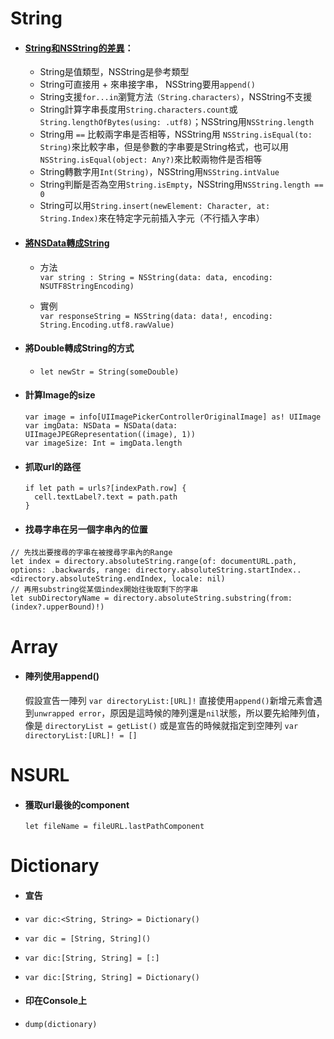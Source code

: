 # String

* #### [String和NSString的差異](http://www.cnblogs.com/dsxniubility/p/4784124.html?utm_source=tuicool&utm_medium=referral)：

  * String是值類型，NSString是參考類型
  * String可直接用 + 來串接字串， NSString要用`append()`
  * String支援`for...in`瀏覽方法`（String.characters）`，NSString不支援
  * String計算字串長度用`String.characters.count`或`String.lengthOfBytes(using: .utf8)`；NSString用`NSString.length`
  * String用 `==` 比較兩字串是否相等，NSString用 `NSString.isEqual(to: String)`來比較字串，但是參數的字串要是String格式，也可以用`NSString.isEqual(object: Any?)`來比較兩物件是否相等
  * String轉數字用`Int(String)`，NSString用`NSString.intValue`
  * String判斷是否為空用`String.isEmpty`，NSString用`NSString.length == 0`
  * String可以用`String.insert(newElement: Character, at: String.Index)`來在特定字元前插入字元（不行插入字串）
* #### [將NSData轉成String](https://medium.com/@tuzaiz/swift-nsdata-string-323ed8a7e3cc#.ht97pz195)

  * 方法  
    `var string : String = NSString(data: data, encoding: NSUTF8StringEncoding)`

  * 實例  
    `var responseString = NSString(data: data!, encoding: String.Encoding.utf8.rawValue)`
* #### 將Double轉成String的方式

  * `let newStr = String(someDouble)`
* #### 計算Image的size

  ```
  var image = info[UIImagePickerControllerOriginalImage] as! UIImage
  var imgData: NSData = NSData(data: UIImageJPEGRepresentation((image), 1)) 
  var imageSize: Int = imgData.length
  ```
* #### 抓取url的路徑

  ```
  if let path = urls?[indexPath.row] {
    cell.textLabel?.text = path.path
  }
  ```
* #### 找尋字串在另一個字串內的位置

 ```
// 先找出要搜尋的字串在被搜尋字串內的Range
let index = directory.absoluteString.range(of: documentURL.path, options: .backwards, range: directory.absoluteString.startIndex..<directory.absoluteString.endIndex, locale: nil)
// 再用substring從某個index開始往後取剩下的字串
let subDirectoryName = directory.absoluteString.substring(from: (index?.upperBound)!)
 ```

# Array

* #### 陣列使用append\(\)

  假設宣告一陣列 `var directoryList:[URL]!` 直接使用`append()`新增元素會遇到`unwrapped error`，原因是這時候的陣列還是`nil`狀態，所以要先給陣列值，像是 `directoryList = getList()` 或是宣告的時候就指定到空陣列 `var directoryList:[URL]! = []`

# NSURL

* #### 獲取url最後的component

  `let fileName = fileURL.lastPathComponent`

# Dictionary

* #### 宣告
 * `var dic:<String, String> = Dictionary()`
 * `var dic = [String, String]()`
 * `var dic:[String, String] = [:]`
 * `var dic:[String, String] = Dictionary()`
 
* #### 印在Console上
 * `dump(dictionary)`